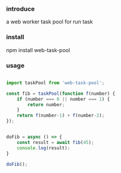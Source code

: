 ### introduce

a web worker task pool for run task

### install

npm install web-task-pool

### usage

```js

import taskPool from 'web-task-pool';

const fib = taskPool(function f(number) {
    if (number === 0 || number === 1) {
        return number;
    }
    return f(number-1) + f(number-2);
});


doFib = async () => {
    const result = await fib(45);
    console.log(result);
}

doFib();


```
